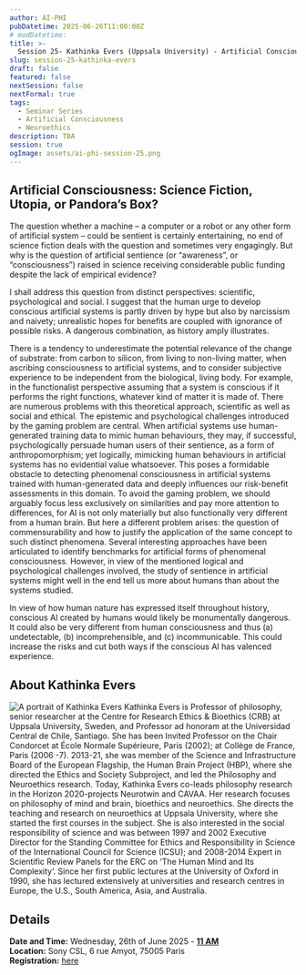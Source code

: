 ```yaml
---
author: AI-PHI
pubDatetime: 2025-06-26T11:00:00Z
# modDatetime:
title: >-
  Session 25- Kathinka Evers (Uppsala University) - Artificial Consciousness: Science Fiction, Utopia, or Pandora’s Box?
slug: session-25-kathinka-evers
draft: false
featured: false
nextSession: false
nextFormal: true
tags:
  - Seminar Series
  - Artificial Consciousness
  - Neuroethics
description: TBA
session: true
ogImage: assets/ai-phi-session-25.png
---
```


## Artificial Consciousness: Science Fiction, Utopia, or Pandora’s Box?

The question whether a machine – a computer or a robot or any other form of artificial system – could be sentient is certainly entertaining, no end of science fiction deals with the question and sometimes very engagingly. But why is the question of artificial sentience (or “awareness”, or “consciousness”) raised in science receiving considerable public funding despite the lack of empirical evidence?

I shall address this question from distinct perspectives: scientific, psychological and social. I suggest that the human urge to develop conscious artificial systems is partly driven by hype but also by narcissism and naivety; unrealistic hopes for benefits are coupled with ignorance of possible risks. A dangerous combination, as history amply illustrates.

There is a tendency to underestimate the potential relevance of the change of substrate: from carbon to silicon, from living to non-living matter, when ascribing consciousness to artificial systems, and to consider subjective experience to be independent from the biological, living body. For example, in the functionalist perspective assuming that a system is conscious if it performs the right functions, whatever kind of matter it is made of. There are numerous problems with this theoretical approach, scientific as well as social and ethical.
The epistemic and psychological challenges introduced by the gaming problem are central. When artificial systems use human-generated training data to mimic human behaviours, they may, if successful, psychologically persuade human users of their sentience, as a form of anthropomorphism; yet logically, mimicking human behaviours in artificial systems has no evidential value whatsoever. This poses a formidable obstacle to detecting phenomenal consciousness in artificial systems trained with human-generated data and deeply influences our risk-benefit assessments in this domain. To avoid the gaming problem, we should arguably focus less exclusively on similarities and pay more attention to differences, for AI is not only materially but also functionally very different from a human brain. But here a different problem arises: the question of commensurability and how to justify the application of the same concept to such distinct phenomena.
Several interesting approaches have been articulated to identify benchmarks for artificial forms of phenomenal consciousness. However, in view of the mentioned logical and psychological challenges involved, the study of sentience in artificial systems might well in the end tell us more about humans than about the systems studied.

In view of how human nature has expressed itself throughout history, conscious AI created by humans would likely be monumentally dangerous. It could also be very different from human consciousness and thus (a) undetectable, (b) incomprehensible, and (c) incommunicable. This could increase the risks and cut both ways if the conscious AI has valenced experience.

## About Kathinka Evers

<img src="/assets/ai-phi-kathinka-evers-small.png" alt="A portrait of Kathinka Evers" />
Kathinka Evers is Professor of philosophy, senior researcher at the Centre for Research Ethics & Bioethics (CRB) at Uppsala University, Sweden, and Professor ad honoram at the Universidad Central de Chile, Santiago. She has been Invited Professor on the Chair Condorcet at École Normale Supérieure, Paris (2002); at Collège de France, Paris (2006 -7). 2013-21, she was member of the Science and Infrastructure Board of the European Flagship, the Human Brain Project (HBP), where she directed the Ethics and Society Subproject, and led the Philosophy and Neuroethics research. Today, Kathinka Evers co-leads philosophy research in the Horizon 2020-projects Neurotwin and CAVAA. Her research focuses on philosophy of mind and brain, bioethics and neuroethics. She directs the teaching and research on neuroethics at Uppsala University, where she started the first courses in the subject. She is also interested in the social responsibility of science and was between 1997 and 2002 Executive Director for the Standing Committee for Ethics and Responsibility in Science of the International Council for Science (ICSU); and 2008-2014 Expert in Scientific Review Panels for the ERC on ‘The Human Mind and Its Complexity’. Since her first public lectures at the University of Oxford in 1990, she has lectured extensively at universities and research centres in Europe, the U.S., South America, Asia, and Australia.

## Details

**Date and Time:** Wednesday, 26th of June 2025 - <u>**11 AM**</u>  
**Location:** Sony CSL, 6 rue Amyot, 75005 Paris  
**Registration:** [here](https://lu.ma/v0eezp2a)
